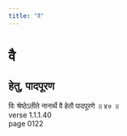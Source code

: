 ```yaml
---
title: "वै"
---
```


# वै
## हेतु, पादपूरण
विः श्रेष्ठेऽतीते नानार्थे वै हेतौ पादपूरणे ॥ ४० ॥<BR>verse 1.1.1.40<BR>page 0122

